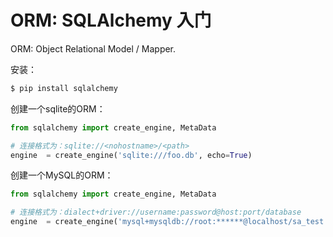 # ORM: SQLAlchemy 入门

ORM: Object Relational Model / Mapper.

安装：
```sh
$ pip install sqlalchemy
```

创建一个sqlite的ORM：
```py
from sqlalchemy import create_engine, MetaData

# 连接格式为：sqlite://<nohostname>/<path>
engine  = create_engine('sqlite:///foo.db', echo=True)
```


创建一个MySQL的ORM：
```py
from sqlalchemy import create_engine, MetaData

# 连接格式为：dialect+driver://username:password@host:port/database
engine  = create_engine('mysql+mysqldb://root:******@localhost/sa_test', echo=True)
```
